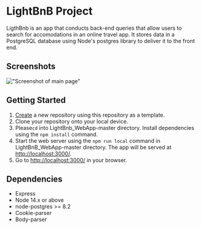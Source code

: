 # LightBnB Project

LigthBnb is an app that conducts back-end queries that allow users to search for accomodations in an online travel app.  It stores data in a PostgreSQL database using Node's postgres library to deliver it to the front end.

## Screenshots

!["Screenshot of main page"]()


## Getting Started

1. [Create](https://docs.github.com/en/repositories/creating-and-managing-repositories/creating-a-repository-from-a-template) a new repository using this repository as a template.
2. Clone your repository onto your local device.
3. Please`cd` into LightBnb_WebApp-master directory. Install dependencies using the `npm install` command.
3. Start the web server using the `npm run local` command in LightBnB_WebApp-master directory. The app will be served at <http://localhost:3000/>.
4. Go to <http://localhost:3000/> in your browser.

## Dependencies

- Express
- Node 14.x or above
- node-postgres >= 8.2
- Cookie-parser
- Body-parser